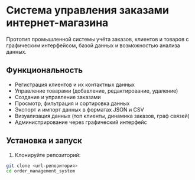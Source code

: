# Система управления заказами интернет-магазина

Прототип промышленной системы учёта заказов, клиентов и товаров с графическим интерфейсом, базой данных и возможностью анализа данных.

## Функциональность

- Регистрация клиентов и их контактных данных
- Управление товарами (добавление, редактирование, удаление)
- Создание и управление заказами
- Просмотр, фильтрация и сортировка данных
- Экспорт и импорт данных в форматах JSON и CSV
- Визуализация данных (топ клиенты, динамика заказов, граф связей)
- Администрирование через графический интерфейс

## Установка и запуск

1. Клонируйте репозиторий:
```bash
git clone <url-репозитория>
cd order_management_system